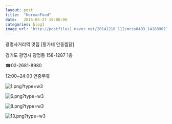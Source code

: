 ```yaml
---
layout: post
title:  "KoreanFood"
date:   2015-05-27 19:00:00
categories: blog1
image_url: 'http://postfiles1.naver.net/20141218_112/mrss0403_1418890775622nb4As_PNG/0.png?type=w1'
---
```


광명사거리역 맛집 [황가네 안동찜닭]

경기도 광명시 광명동 158-1287 1층



☎02-2681-8980


12:00~24:00 연중무휴



![1.png?type=w3](http://postfiles3.naver.net/20141218_130/mrss0403_14188891070520rGzU_PNG/1.png?type=w1)



![6.png?type=w3](http://postfiles2.naver.net/20141218_161/mrss0403_1418889109873cb87r_PNG/6.png?type=w3)



![8.png?type=w3](http://postfiles2.naver.net/20141218_225/mrss0403_1418889111219yOnNT_PNG/8.png?type=w3)




![13.png?type=w3](http://postfiles7.naver.net/20141218_150/mrss0403_1418889113968A1vib_PNG/13.png?type=w3)
